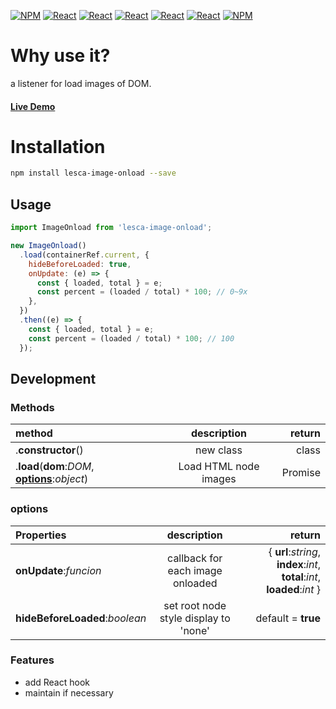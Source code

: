 [![NPM](https://img.shields.io/badge/NPM-ba443f?style=for-the-badge&logo=npm&logoColor=white)](https://www.npmjs.com/)
[![React](https://img.shields.io/badge/Node.js-43853D?style=for-the-badge&logo=node.js&logoColor=white)](https://nodejs.org/en/)
[![React](https://img.shields.io/badge/-ReactJs-61DAFB?style=for-the-badge&logo=react&logoColor=white)](https://zh-hant.reactjs.org/)
[![React](https://img.shields.io/badge/Less-1d365d?style=for-the-badge&logo=less&logoColor=white)](https://lesscss.org/)
[![React](https://img.shields.io/badge/HTML5-E34F26?style=for-the-badge&logo=html5&logoColor=white)](https://www.w3schools.com/html/)
[![React](https://img.shields.io/badge/-CSS3-1572B6?style=for-the-badge&logo=css3&logoColor=white)](https://www.w3schools.com/css/)
[![NPM](https://img.shields.io/badge/DEV-Jameshsu1125-9cf?style=for-the-badge)](https://www.npmjs.com/~jameshsu1125)

# Why use it?

a listener for load images of DOM.

#### [Live Demo](https://jameshsu1125.github.io/lesca-image-onload/)

# Installation

```sh
npm install lesca-image-onload --save
```

## Usage

```javascript
import ImageOnload from 'lesca-image-onload';

new ImageOnload()
  .load(containerRef.current, {
    hideBeforeLoaded: true,
    onUpdate: (e) => {
      const { loaded, total } = e;
      const percent = (loaded / total) * 100; // 0~9x
    },
  })
  .then((e) => {
    const { loaded, total } = e;
    const percent = (loaded / total) * 100; // 100
  });
```

## Development

### Methods

| method                                                     |      description      |  return |
| :--------------------------------------------------------- | :-------------------: | ------: |
| .**constructor**()                                         |       new class       |   class |
| .**load**(**dom**:_DOM_, **[options](#options)**:_object_) | Load HTML node images | Promise |

### options

| Properties                     |              description              |                                                                   return |
| :----------------------------- | :-----------------------------------: | -----------------------------------------------------------------------: |
| **onUpdate**:_funcion_         |   callback for each image onloaded    | { **url**:_string_, **index**:_int_, **total**:_int_, **loaded**:_int_ } |
| **hideBeforeLoaded**:_boolean_ | set root node style display to 'none' |                                                       default = **true** |

### Features

- add React hook
- maintain if necessary
